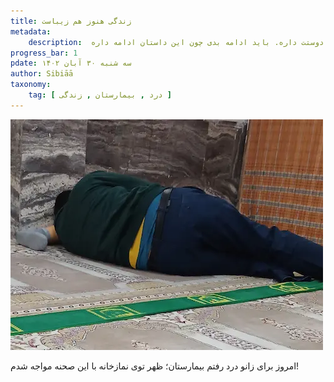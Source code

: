 ```yaml
---
title: زندگی هنوز هم زیباست
metadata:
    description:  به مشکلاتت بخند و بدون که خدا دوستت داره. باید ادامه بدی چون این داستان ادامه داره.
progress_bar: 1
pdate: سه شنبه ۳۰ آبان ۱۴۰۲    
author: Sibiāā
taxonomy:
    tag: [ درد , بیمارستان , زندگی ]
---
```

![بدون شرح](zendegi.webp?classes=center&loading=lazy)

امروز برای زانو درد رفتم بیمارستان؛ ظهر توی نمازخانه با این صحنه مواجه شدم!

